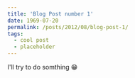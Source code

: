 ```yaml
---
title: 'Blog Post number 1'
date: 1969-07-20
permalink: /posts/2012/08/blog-post-1/
tags:
  - cool post
  - placeholder
---
```


I'll try to do somthing 😁